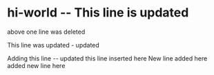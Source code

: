 # hi-world -- This line is updated
above one line was deleted

This line was updated - updated

Adding this line  -- updated this line
inserted here
New line added here
added new line here